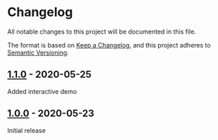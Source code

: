 # Changelog
All notable changes to this project will be documented in this file.

The format is based on [Keep a Changelog](https://keepachangelog.com/en/1.0.0/),
and this project adheres to [Semantic Versioning](https://semver.org/spec/v2.0.0.html).

## [1.1.0] - 2020-05-25

Added interactive demo

## [1.0.0] - 2020-05-23

Initial release


[1.0.0]: https://github.com/kkomelin/tailwindcss-counter/releases/tag/v1.0.0
[1.1.0]: https://github.com/kkomelin/tailwindcss-counter/releases/tag/v1.1.0
[Unreleased]: https://github.com/kkomelin/tailwindcss-counter/compare/v1.1.0...HEAD
